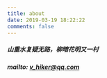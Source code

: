 ```yaml
---
title: about
date: 2019-03-19 18:22:22
comments: false
---
```

##### 山重水复疑无路，柳暗花明又一村

##### mailto: v_hiker@qq.com

